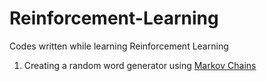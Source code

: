 # Reinforcement-Learning
Codes written while learning Reinforcement Learning

1. Creating a random word generator using <a href="https://github.com/nitinskanwar/Reinforcement-Learning/tree/master/Markov%20Chains">Markov Chains</a>
